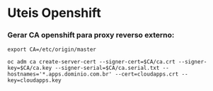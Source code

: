 # Uteis Openshift

### Gerar CA openshift para proxy reverso externo:

    export CA=/etc/origin/master

    oc adm ca create-server-cert --signer-cert=$CA/ca.crt --signer-key=$CA/ca.key --signer-serial=$CA/ca.serial.txt --hostnames='*.apps.dominio.com.br' --cert=cloudapps.crt --key=cloudapps.key
